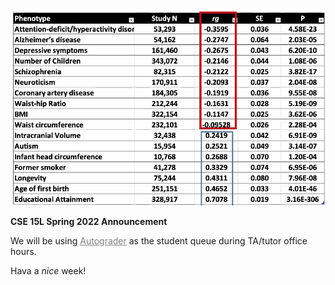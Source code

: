 
![Image](screenshot.png)



**CSE 15L Spring 2022 Announcement**

We will be using [<span style="color:gray"> <u>Autograder</u>](https://autograder.ucsd.edu) as the student queue during TA/tutor office hours. 

Hava a *nice* week!
